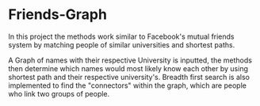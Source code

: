 # Friends-Graph
In this project the methods work similar to Facebook's mutual friends system by matching people of similar universities and shortest paths.

A Graph of names with their respective University is inputted, the methods then determine which names would most likely know each other by using shortest path and their respective university's. Breadth first search is also implemented to find the "connectors" within the graph, which are people who link two groups of people.
